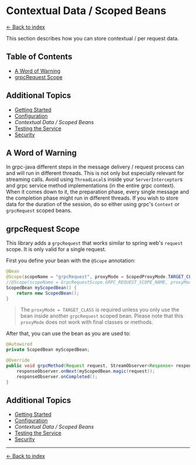 # Contextual Data / Scoped Beans

[<- Back to index](../index)

This section describes how you can store contextual / per request data.

## Table of Contents <!-- omit in toc -->

- [A Word of Warning](#a-word-of-warning)
- [grpcRequest Scope](#grpcrequest-scope)

## Additional Topics <!-- omit in toc -->

- [Getting Started](getting-started)
- [Configuration](configuration)
- *Contextual Data / Scoped Beans*
- [Testing the Service](testing)
- [Security](security)

## A Word of Warning

In grpc-java different steps in the message delivery / request process can and will run in different threads. This is
not only but especially relevant for streaming calls. Avoid using `ThreadLocal`s inside your `ServerInterceptor`s and
grpc service method implementations (in the entire grpc context). When it comes down to it, the preparation phase, every
single message and the completion phase might run in different threads. If you wish to store data for the duration of
the session, do so either using grpc's `Context` or `grpcRequest` scoped beans.

## grpcRequest Scope

This library adds a `grpcRequest` that works similar to spring web's `request` scope. It is only valid for a single
request.

First you define your bean with the `@Scope` annotation:

````java
@Bean
@Scope(scopeName = "grpcRequest", proxyMode = ScopedProxyMode.TARGET_CLASS)
//@Scope(scopeName = GrpcRequestScope.GRPC_REQUEST_SCOPE_NAME, proxyMode = ScopedProxyMode.TARGET_CLASS)
ScopedBean myScopedBean() {
    return new ScopedBean();
}
````

> The `proxyMode = TARGET_CLASS` is required unless you only use the bean inside another `grpcRequest` scoped bean.
> Please note that this `proxyMode` does not work with final classes or methods.

After that, you can use the bean as you are used to:

````java
@Autowired
private ScopedBean myScopedBean;

@Override
public void grpcMethod(Request request, StreamObserver<Response> responseObserver) {
    responseObserver.onNext(myScopedBean.magic(request));
    responseObserver.onCompleted();
}
````

## Additional Topics <!-- omit in toc -->

- [Getting Started](getting-started)
- [Configuration](configuration)
- *Contextual Data / Scoped Beans*
- [Testing the Service](testing)
- [Security](security)

----------

[<- Back to index](../index)
